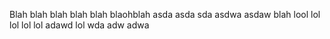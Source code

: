 Blah blah blah blah
blah
blaohblah
asda
asda
sda
asdwa
asdaw
blah
lool
lol
lol
lol
lol
adawd
lol
wda
adw
adwa